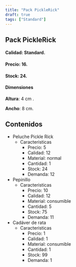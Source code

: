 ```yaml
---
title: "Pack PickleRick"
draft: true
tags: ["Standard"]
---
```

## Pack PickleRick
#### Calidad: Standard.
#### Precio: 16.
#### Stock: 24.
#### Dimensiones
**Altura**: 4 cm .

**Ancho**: 8 cm.
## Contenidos
- Peluche Pickle Rick
    - Caracteristicas
        - Precio: 5
        - Calidad: 12
        - Material: normal
        - Cantidad: 1
        - Stock: 24
        - Demanda: 12
- Pepinillo
    - Caracteristicas
        - Precio: 10
        - Calidad: 12
        - Material: consumible
        - Cantidad: 5
        - Stock: 75
        - Demanda: 11
- Cadáver de rata
    - Caracteristicas
        - Precio: 1
        - Calidad: 1
        - Material: consumible
        - Cantidad: 1
        - Stock: 99
        - Demanda: 1
